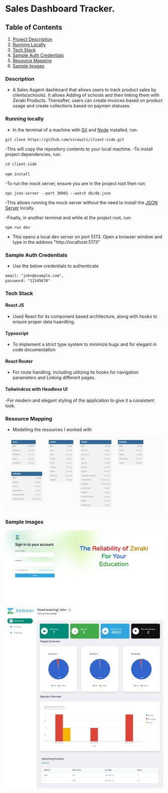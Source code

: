 # Sales Dashboard Tracker.

## Table of Contents

1. [Project Description](#description)
2. [Running Locally](#running)
3. [Tech Stack](#tech-stack)
4. [Sample Auth Credentials](#sample-auth-credentials)
5. [Resource Mapping](#resoource-mapping)
6. [Sample Images](#sample-images)

### Description

- A Sales Aagent dashboard that allows users to track product sales by clients(schools). It allows Adding of schools and then linking them with Zeraki Products. Thereafter, users can create invoices based on product usage and create collections based on paymen statuses.

### Running locally

- In the terminal of a machine with [Git](https://git-scm.com/downloads) and [Node](https://nodejs.org/en) installed, run:

```
git clone https://github.com/vicowiti/client-side.git
```

-This will copy the repository contents to your local machine.
-To install project dependencies, run:

```
cd client-side

npm install
```

-To run the mock server, ensure you are in the project root then run:

```
npx json-server --port 30001 --watch db/db.json
```

-This allows running the mock server without the need to install the [JSON Server](https://www.npmjs.com/package/json-server) locally.

-Finally, in another terminal and while at the project root, run:

```
npm run dev
```

- This opens a local dev server on port 5173. Open a browser window and type in the address "http://localhost:5173"

### Sample Auth Credentials

- Use the below credentials to authenticate

```
email: "john@example.com",
password: "12345678"
```

### Tech Stack

#### React JS

- Used React for its component based architecture, along with hooks to ensure proper data haandling.

#### Typescript

- To implement a strict type system to minimize bugs and for elegant in code documentation

#### React Router

- For route handling, including utilizing its hooks for navigation parameters and Linking different pages.

#### Tailwindcss with Headless UI

-For modern and elegant styling of the application to give it a consistent look.

### Resource Mapping

- Modelling the resources I worked with

![Models](./src//assets/screenshots/models.png)

### Sample Images

![Auth](./src//assets/screenshots/auth.png)
![Dashboard](./src/assets/screenshots/dashboard.png)

